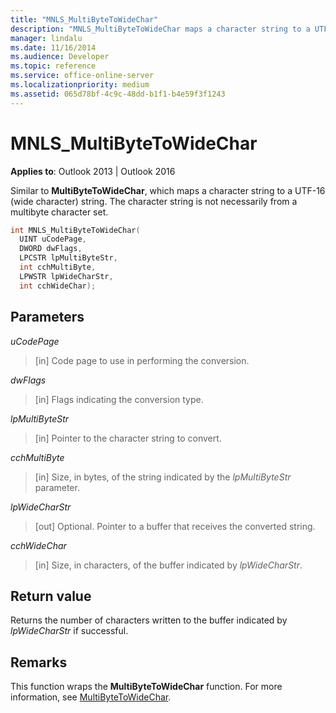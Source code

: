 ```yaml
---
title: "MNLS_MultiByteToWideChar"
description: "MNLS_MultiByteToWideChar maps a character string to a UTF-16 (wide character) string, which is not necessarily from a multibyte character set."
manager: lindalu
ms.date: 11/16/2014
ms.audience: Developer
ms.topic: reference
ms.service: office-online-server
ms.localizationpriority: medium
ms.assetid: 065d78bf-4c9c-48dd-b1f1-b4e59f3f1243
---
```


# MNLS_MultiByteToWideChar

  
  
**Applies to**: Outlook 2013 | Outlook 2016 
  
Similar to **MultiByteToWideChar**, which maps a character string to a UTF-16 (wide character) string. The character string is not necessarily from a multibyte character set.
  
```cpp
int MNLS_MultiByteToWideChar(
  UINT uCodePage,
  DWORD dwFlags,
  LPCSTR lpMultiByteStr,
  int cchMultiByte,
  LPWSTR lpWideCharStr,
  int cchWideChar);
```

## Parameters

 _uCodePage_
  
> [in] Code page to use in performing the conversion.
    
 _dwFlags_
  
> [in] Flags indicating the conversion type.
    
 _lpMultiByteStr_
  
> [in] Pointer to the character string to convert.
    
 _cchMultiByte_
  
> [in] Size, in bytes, of the string indicated by the  _lpMultiByteStr_ parameter. 
    
 _lpWideCharStr_
  
> [out] Optional. Pointer to a buffer that receives the converted string.
    
 _cchWideChar_
  
> [in] Size, in characters, of the buffer indicated by  _lpWideCharStr_.
    
## Return value

Returns the number of characters written to the buffer indicated by  _lpWideCharStr_ if successful. 
  
## Remarks

This function wraps the **MultiByteToWideChar** function. For more information, see [MultiByteToWideChar](https://msdn.microsoft.com/library/dd319072%28VS.85%29.aspx).
  

